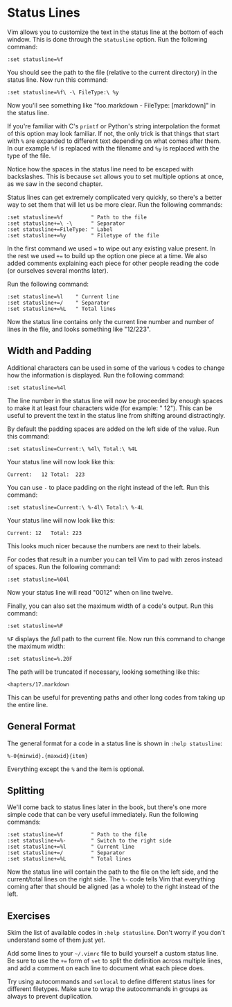 Status Lines
============

Vim allows you to customize the text in the status line at the bottom of each
window.  This is done through the `statusline` option.  Run the following
command:

    :set statusline=%f

You should see the path to the file (relative to the current directory) in the
status line.  Now run this command:

    :set statusline=%f\ -\ FileType:\ %y

Now you'll see something like "foo.markdown - FileType: [markdown]" in the
status line.

If you're familiar with C's `printf` or Python's string interpolation the format
of this option may look familiar.  If not, the only trick is that things that
start with `%` are expanded to different text depending on what comes after
them.  In our example `%f` is replaced with the filename and `%y` is replaced
with the type of the file.

Notice how the spaces in the status line need to be escaped with backslashes.
This is because `set` allows you to set multiple options at once, as we saw in
the second chapter.

Status lines can get extremely complicated very quickly, so there's a better way
to set them that will let us be more clear.  Run the following commands:

    :set statusline=%f         " Path to the file
    :set statusline+=\ -\      " Separator
    :set statusline+=FileType: " Label
    :set statusline+=%y        " Filetype of the file

In the first command we used `=` to wipe out any existing value present.  In the
rest we used `+=` to build up the option one piece at a time.  We also added
comments explaining each piece for other people reading the code (or ourselves
several months later).

Run the following command:

    :set statusline=%l    " Current line
    :set statusline+=/    " Separator
    :set statusline+=%L   " Total lines

Now the status line contains only the current line number and number of lines in
the file, and looks something like "12/223".

Width and Padding
-----------------

Additional characters can be used in some of the various `%` codes to change how
the information is displayed.  Run the following command:

    :set statusline=%4l

The line number in the status line will now be proceeded by enough spaces to
make it at least four characters wide (for example: "  12").  This can be useful
to prevent the text in the status line from shifting around distractingly.

By default the padding spaces are added on the left side of the value.  Run this
command:

    :set statusline=Current:\ %4l\ Total:\ %4L

Your status line will now look like this:

    Current:   12 Total:  223

You can use `-` to place padding on the right instead of the left.  Run this
command:

    :set statusline=Current:\ %-4l\ Total:\ %-4L

Your status line will now look like this:

    Current: 12   Total: 223 

This looks much nicer because the numbers are next to their labels.

For codes that result in a number you can tell Vim to pad with zeros instead of
spaces.  Run the following command:

    :set statusline=%04l

Now your status line will read "0012" when on line twelve.

Finally, you can also set the maximum width of a code's output.  Run this
command:

    :set statusline=%F

`%F` displays the *full* path to the current file.  Now run this command to
change the maximum width:

    :set statusline=%.20F

The path will be truncated if necessary, looking something like this:

    <hapters/17.markdown

This can be useful for preventing paths and other long codes from taking up the
entire line.

General Format
--------------

The general format for a code in a status line is shown in `:help statusline`:

    %-0{minwid}.{maxwid}{item}

Everything except the `%` and the item is optional.

Splitting
---------

We'll come back to status lines later in the book, but there's one more simple
code that can be very useful immediately.  Run the following commands:

    :set statusline=%f         " Path to the file
    :set statusline+=%-        " Switch to the right side
    :set statusline+=%l        " Current line
    :set statusline+=/         " Separator
    :set statusline+=%L        " Total lines

Now the status line will contain the path to the file on the left side, and the
current/total lines on the right side.  The `%-` code tells Vim that everything
coming after that should be aligned (as a whole) to the right instead of the
left.

Exercises
---------

Skim the list of available codes in `:help statusline`.  Don't worry if you
don't understand some of them just yet.

Add some lines to your `~/.vimrc` file to build yourself a custom status line.
Be sure to use the `+=` form of `set` to split the definition across multiple
lines, and add a comment on each line to document what each piece does.

Try using autocommands and `setlocal` to define different status lines for
different filetypes.  Make sure to wrap the autocommands in groups as always to
prevent duplication.
